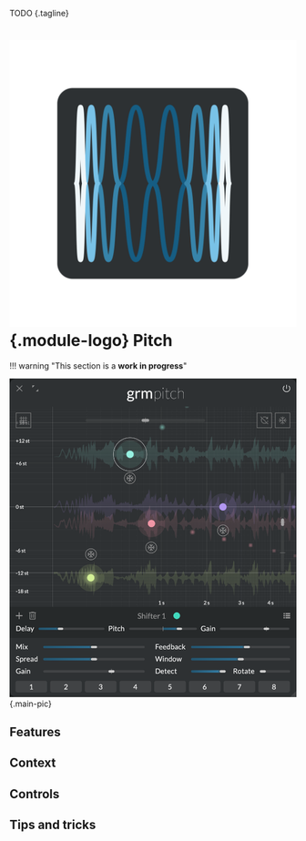 TODO
{.tagline}


# ![Pitch module logo](../assets/images/modules/pitch/pitch.svg){.module-logo} Pitch

!!! warning "This section is a **work in progress**"

![Screenshot of the Pitch module](../assets/images/modules/pitch/pitch.png){.main-pic}

## Features

## Context

## Controls

## Tips and tricks

